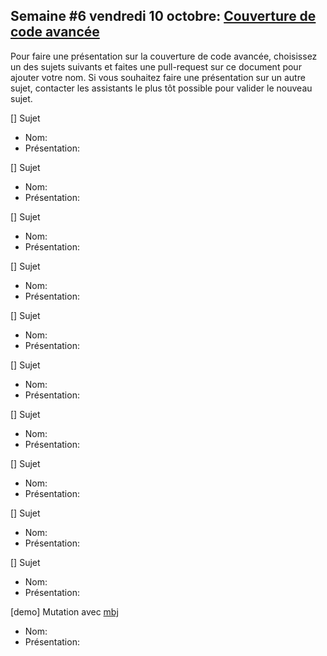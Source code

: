 ## Semaine #6 vendredi 10 octobre: [Couverture de code avancée](https://github.com/umontreal-diro/IFT3913/issues/5)

Pour faire une présentation sur la couverture de code avancée, choisissez un des sujets suivants et faites une pull-request sur ce document pour ajouter votre nom. Si vous souhaitez faire une présentation sur un autre sujet, contacter les assistants le plus tôt possible pour valider le nouveau sujet.

[] Sujet
- Nom:
- Présentation:

[] Sujet
- Nom:
- Présentation:

[] Sujet
- Nom:
- Présentation:

[] Sujet
- Nom:
- Présentation:

[] Sujet
- Nom:
- Présentation:

[] Sujet
- Nom:
- Présentation:

[] Sujet
- Nom:
- Présentation:

[] Sujet  
- Nom:
- Présentation:

[] Sujet 
- Nom:
- Présentation:

[] Sujet
- Nom:
- Présentation:

[demo] Mutation avec [mbj](https://github.com/mbj/mutant)
- Nom:
- Présentation:
